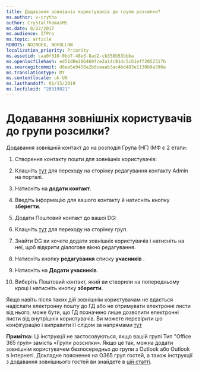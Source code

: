 ```yaml
---
title: Додавання зовнішніх користувачів до групи розсилки?
ms.author: v-crytho
author: CrystalThomasMS
ms.date: 8/22/2017
ms.audience: ITPro
ms.topic: article
ROBOTS: NOINDEX, NOFOLLOW
localization_priority: Priority
ms.assetid: caa0f310-0bb7-48e3-8ad2-cb358b53bbba
ms.openlocfilehash: ed51d0e206469fce2a14c914c5cb1eff2052317b
ms.sourcegitcommit: d6ea5e9458a2b8ceaab3ac4bd483e1130b9a398a
ms.translationtype: MT
ms.contentlocale: uk-UA
ms.lasthandoff: 01/15/2019
ms.locfileid: "28319821"
---
```

# <a name="adding-external-users-to-a-distribution-group"></a>Додавання зовнішніх користувачів до групи розсилки?

Додавання зовнішній контакт до на розподіл Група (НГ) ІМФ є 2 етапи:
  
1. Створення контакту пошти для зовнішніх користувачів:
    
1. Клацніть [тут](https://support.office.com/article/https://portal.office.com/adminportal/home.aspx#/Contact) для переходу на сторінку редагування контакту Admin на порталі. 
    
2. Натисніть на **додати контакт**.
    
3. Введіть інформацію для вашого контакту й натисніть кнопку **зберегти**.
    
2. Додати Поштовий контакт до вашої DG:
    
1. Клацніть [тут](https://support.office.com/article/https://portal.office.com/adminportal/home.aspx#/groups) для переходу на сторінку груп. 
    
2. Знайти DG ви хочете додати зовнішніх користувачів і натисніть на неї, щоб відкрити діалогове вікно редагування.
    
3. Натисніть кнопку **редагування** списку **учасників** . 
    
4. Натисніть на **Додати учасників**.
    
5. Виберіть Поштовий контакт, який ви створили на попередньому кроці і натисніть кнопку **зберегти**.
    
Якщо навіть після таких дій зовнішнім користувачам не вдається надіслати електронну пошту до ГД або не отримувати електронні листи від нього, може бути, що ГД позначено лише дозволити електронні листи від внутрішніх користувачів. Ви можете перевірити цю конфігурацію і виправити її слідом за напрямами [тут](https://support.office.com/article/https://support.office.com/article/Fix-email-delivery-issues-for-error-code-5-7-133-in-Office-365-991abc19-7756-438f-abcb-39f69b80f284.aspx)
  
 **Примітка:** Ці інструкції не застосовуються, якщо вашій групі Тип "Office 365 груп» замість «Групи розсилки». Якщо це так, можна додати зовнішнім користувачем безпосередньо до групи з Outlook або Outlook в Інтернеті. Докладне пояснення на O365 груп гостей, а також інструкції з додавання зовнішнього гостей ви знайдете в [цій статті](https://support.office.com/article/https://support.office.com/article/Guest-access-in-Office-365-Groups-bfc7a840-868f-4fd6-a390-f347bf51aff6.aspx).
  

